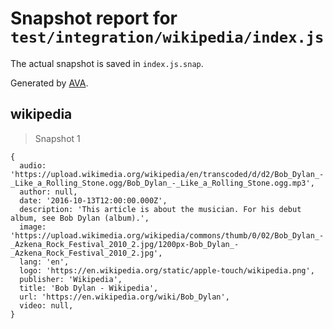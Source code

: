 # Snapshot report for `test/integration/wikipedia/index.js`

The actual snapshot is saved in `index.js.snap`.

Generated by [AVA](https://avajs.dev).

## wikipedia

> Snapshot 1

    {
      audio: 'https://upload.wikimedia.org/wikipedia/en/transcoded/d/d2/Bob_Dylan_-_Like_a_Rolling_Stone.ogg/Bob_Dylan_-_Like_a_Rolling_Stone.ogg.mp3',
      author: null,
      date: '2016-10-13T12:00:00.000Z',
      description: 'This article is about the musician. For his debut album, see Bob Dylan (album).',
      image: 'https://upload.wikimedia.org/wikipedia/commons/thumb/0/02/Bob_Dylan_-_Azkena_Rock_Festival_2010_2.jpg/1200px-Bob_Dylan_-_Azkena_Rock_Festival_2010_2.jpg',
      lang: 'en',
      logo: 'https://en.wikipedia.org/static/apple-touch/wikipedia.png',
      publisher: 'Wikipedia',
      title: 'Bob Dylan - Wikipedia',
      url: 'https://en.wikipedia.org/wiki/Bob_Dylan',
      video: null,
    }
